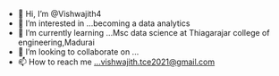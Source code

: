 - 👋 Hi, I’m @Vishwajith4
- 👀 I’m interested in ...becoming a data analytics
- 🌱 I’m currently learning ...Msc data science at Thiagarajar college of engineering,Madurai 
- 💞️ I’m looking to collaborate on ...
- 📫 How to reach me ...vishwajith.tce2021@gmail.com

<!---
Vishwajith4/Vishwajith4 is a ✨ special ✨ repository because its `README.md` (this file) appears on your GitHub profile.
You can click the Preview link to take a look at your changes.
--->
